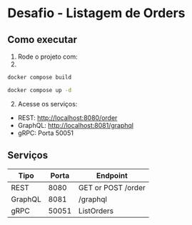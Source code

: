# Desafio - Listagem de Orders

## Como executar

1. Rode o projeto com:
2. 
```bash
docker compose build
```

```bash
docker compose up -d
```

2. Acesse os serviços:

- REST: [http://localhost:8080/order](http://localhost:8080/order)
- GraphQL: [http://localhost:8081/graphql](http://localhost:8081/graphql)
- gRPC: Porta 50051

## Serviços

| Tipo     | Porta  | Endpoint           |
|----------|--------|--------------------|
| REST     | 8080   | GET or POST /order |
| GraphQL  | 8081   | /graphql           |
| gRPC     | 50051  | ListOrders         |